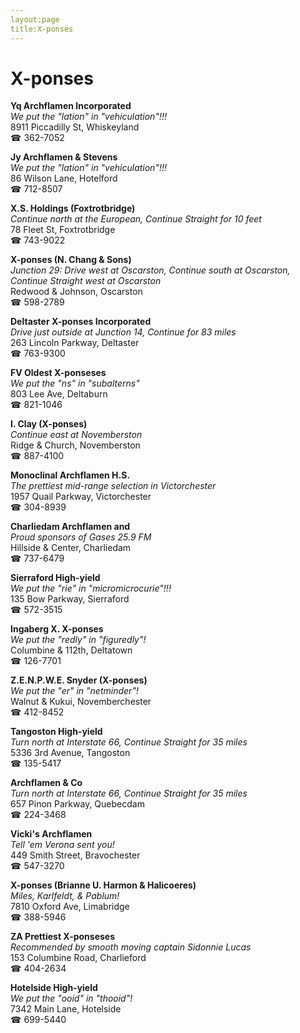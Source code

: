 ```yaml
---
layout:page
title:X-ponses
---
```

# X-ponses

**Yq Archflamen Incorporated**  
_We put the "lation" in "vehiculation"!!!_  
8911 Piccadilly St, Whiskeyland  
☎ 362-7052



**Jy Archflamen & Stevens**  
_We put the "lation" in "vehiculation"!!!_  
86 Wilson Lane, Hotelford  
☎ 712-8507



**X.S. Holdings (Foxtrotbridge)**  
_Continue north at the European, Continue Straight for 10 feet_  
78 Fleet St, Foxtrotbridge  
☎ 743-9022



**X-ponses (N. Chang & Sons)**  
_Junction 29: Drive west at Oscarston, Continue south at Oscarston, Continue Straight west at Oscarston_  
Redwood & Johnson, Oscarston  
☎ 598-2789



**Deltaster X-ponses Incorporated**  
_Drive just outside at Junction 14, Continue for 83 miles_  
263 Lincoln Parkway, Deltaster  
☎ 763-9300



**FV Oldest X-ponseses**  
_We put the "ns" in "subalterns"_  
803 Lee Ave, Deltaburn  
☎ 821-1046



**I. Clay (X-ponses)**  
_Continue east at Novemberston_  
Ridge & Church, Novemberston  
☎ 887-4100



**Monoclinal Archflamen H.S.**  
_The prettiest mid-range selection in Victorchester_  
1957 Quail Parkway, Victorchester  
☎ 304-8939



**Charliedam Archflamen and**  
_Proud sponsors of Gases 25.9 FM_  
Hillside & Center, Charliedam  
☎ 737-6479



**Sierraford High-yield**  
_We put the "rie" in "micromicrocurie"!!!_  
135 Bow Parkway, Sierraford  
☎ 572-3515



**Ingaberg X. X-ponses**  
_We put the "redly" in "figuredly"!_  
Columbine & 112th, Deltatown  
☎ 126-7701



**Z.E.N.P.W.E. Snyder (X-ponses)**  
_We put the "er" in "netminder"!_  
Walnut & Kukui, Novemberchester  
☎ 412-8452



**Tangoston High-yield**  
_Turn north at Interstate 66, Continue Straight for 35 miles_  
5336 3rd Avenue, Tangoston  
☎ 135-5417



**Archflamen & Co**  
_Turn north at Interstate 66, Continue Straight for 35 miles_  
657 Pinon Parkway, Quebecdam  
☎ 224-3468



**Vicki's Archflamen**  
_Tell 'em Verona sent you!_  
449 Smith Street, Bravochester  
☎ 547-3270



**X-ponses (Brianne U. Harmon & Halicoeres)**  
_Miles, Karlfeldt, & Pablum!_  
7810 Oxford Ave, Limabridge  
☎ 388-5946



**ZA Prettiest X-ponseses**  
_Recommended by smooth moving captain Sidonnie Lucas_  
153 Columbine Road, Charlieford  
☎ 404-2634



**Hotelside High-yield**  
_We put the "ooid" in "thooid"!_  
7342 Main Lane, Hotelside  
☎ 699-5440



